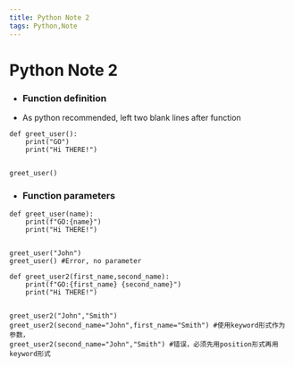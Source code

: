 ```yaml
---
title: Python Note 2
tags: Python,Note
---
```

# Python Note 2

+ ### Function definition
+ As python recommended, left two blank lines after function
```
def greet_user():
    print("GO")
    print("Hi THERE!")


greet_user()
```

+ ### Function parameters
```
def greet_user(name):
    print(f"GO:{name}")
    print("Hi THERE!")


greet_user("John")
greet_user() #Error, no parameter

def greet_user2(first_name,second_name):
    print(f"GO:{first_name} {second_name}")
    print("Hi THERE!")


greet_user2("John","Smith")
greet_user2(second_name="John",first_name="Smith") #使用keyword形式作为参数，
greet_user2(second_name="John","Smith") #错误，必须先用position形式再用keyword形式
```